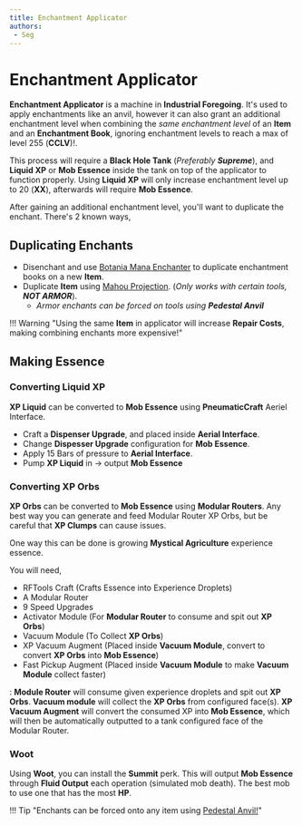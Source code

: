 ```yaml
---
title: Enchantment Applicator
authors:
 - Seg
---
```


# Enchantment Applicator

**Enchantment Applicator** is a machine in **Industrial Foregoing**. It's used to apply enchantments like an anvil, however it can also grant an additional enchantment level when combining the _same enchantment level_ of an **Item** and an **Enchantment Book**, ignoring enchantment levels to reach a max of level 255 (**CCLV**)!. 


This process will require a **Black Hole Tank** (_Preferably **Supreme**_), and **Liquid XP** or **Mob Essence** inside the tank on top of the applicator to function properly. Using **Liquid XP** will only increase enchantment level up to 20 (**XX**), afterwards will require **Mob Essence**.

After gaining an additional enchantment level, you'll want to duplicate the enchant. There's 2 known ways,

## Duplicating Enchants

- Disenchant and use [Botania Mana Enchanter](botania.md) to duplicate enchantment books on a new **Item**.
- Duplicate **Item** using [Mahou Projection](mahou.md). (_Only works with certain tools, **NOT ARMOR**_).
    - _Armor enchants can be forced on tools using **Pedestal Anvil**_


!!! Warning "Using the same **Item** in applicator will increase **Repair Costs**, making combining enchants more expensive!"

## Making Essence

### Converting Liquid XP

**XP Liquid** can be converted to **Mob Essence** using **PneumaticCraft** Aeriel Interface.

- Craft a **Dispenser Upgrade**, and placed inside **Aerial Interface**.
- Change **Dispesser Upgrade** configuration for **Mob Essence**.
- Apply 15 Bars of pressure to **Aerial Interface**.
- Pump **XP Liquid** in -> output **Mob Essence**

### Converting XP Orbs

**XP Orbs** can be converted to **Mob Essence** using **Modular Routers**. Any best way you can generate and feed Modular Router XP Orbs, but be careful that **XP Clumps** can cause issues.

One way this can be done is growing **Mystical Agriculture** experience essence.

You will need,

- RFTools Craft (Crafts Essence into Experience Droplets)
- A Modular Router
- 9 Speed Upgrades
- Activator Module (For **Modular Router** to consume and spit out **XP Orbs**)
- Vacuum Module (To Collect **XP Orbs**)
- XP Vacuum Augment (Placed inside **Vacuum Module**, convert to convert **XP Orbs** into **Mob Essence**)
- Fast Pickup Augment (Placed inside **Vacuum Module** to make **Vacuum Module** collect faster)

: **Module Router** will consume given experience droplets and spit out **XP Orbs**. **Vacuum module** will collect the **XP Orbs** from configured face(s). **XP Vacuum Augment** will convert the consumed XP into **Mob Essence**, which will then be automatically outputted to a tank configured face of the Modular Router. 

### Woot

Using **Woot**, you can install the **Summit** perk. This will output **Mob Essence** through **Fluid Output** each operation (simulated mob death). The best mob to use one that has the most **HP**.

!!! Tip "Enchants can be forced onto any item using [Pedestal Anvil!](../pedestals.md)"
